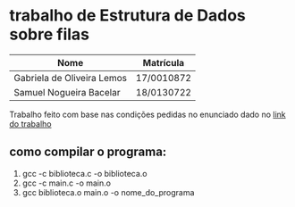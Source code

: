 # trabalho de Estrutura de Dados sobre filas

| Nome  | Matrícula |
| ------------ | ------------ |
|  Gabriela de Oliveira Lemos | 17/0010872  |
|  Samuel Nogueira Bacelar | 18/0130722  |

Trabalho feito com base nas condições pedidas no enunciado dado no [link do trabalho](http://www.johnlenongardenghi.com.br/courses/2019_2/eda1/trabalho1.pdf)

## como compilar o programa:
1. gcc -c biblioteca.c -o biblioteca.o
2. gcc -c main.c -o main.o
3. gcc biblioteca.o main.o -o nome_do_programa

